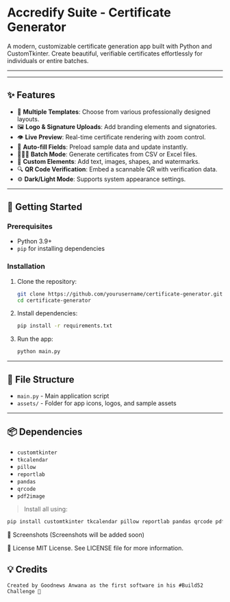 # Accredify Suite - Certificate Generator

A modern, customizable certificate generation app built with Python and CustomTkinter. Create beautiful, verifiable certificates effortlessly for individuals or entire batches.

---

---

## ✨ Features

- 🎨 **Multiple Templates**: Choose from various professionally designed layouts.
- 🖼️ **Logo & Signature Uploads**: Add branding elements and signatories.
- 👁️ **Live Preview**: Real-time certificate rendering with zoom control.
- 📅 **Auto-fill Fields**: Preload sample data and update instantly.
- 🧑‍🤝‍🧑 **Batch Mode**: Generate certificates from CSV or Excel files.
- 🧾 **Custom Elements**: Add text, images, shapes, and watermarks.
- 🔍 **QR Code Verification**: Embed a scannable QR with verification data.
- ⚙️ **Dark/Light Mode**: Supports system appearance settings.

---

## 🚀 Getting Started

### Prerequisites

- Python 3.9+
- `pip` for installing dependencies

### Installation

1. Clone the repository:
    ```bash
    git clone https://github.com/yourusername/certificate-generator.git
    cd certificate-generator
    ```

2. Install dependencies:
    ```bash
    pip install -r requirements.txt
    ```

3. Run the app:
    ```bash
    python main.py
    ```

---

## 📁 File Structure

- `main.py` - Main application script
- `assets/` - Folder for app icons, logos, and sample assets

---

## 📦 Dependencies

- `customtkinter`
- `tkcalendar`
- `pillow`
- `reportlab`
- `pandas`
- `qrcode`
- `pdf2image`

> Install all using:
```bash
pip install customtkinter tkcalendar pillow reportlab pandas qrcode pdf2image
```

📸 Screenshots
(Screenshots will be added soon)

📝 License
MIT License. See LICENSE file for more information.

💡 Credits
--- 
```
Created by Goodnews Anwana as the first software in his #Build52 Challenge 🚀
```
